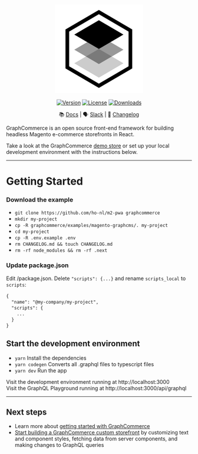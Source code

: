 <p align="center">
    <a href="https://www.graphcommerce.org/"><img src="./public/favicon.svg" alt="GraphCommerce Logo"/></a>
</p>
<p align="center">
    <a href="https://www.npmjs.com/package/@graphcommerce/graphcommerce"><img src="https://img.shields.io/npm/v/@graphcommerce/graphcommerce.svg?sanitize=true" alt="Version"></a>
    <a href="https://github.com/ho-nl/graphcommerce/blob/main/LICENSE.md"><img src="https://img.shields.io/npm/l/@graphcommerce/graphcommerce.svg?sanitize=true" alt="License"></a>
    <a href="https://npmcharts.com/compare/@graphcommerce/graphcommerce?minimal=true"><img src="https://img.shields.io/npm/dm/@graphcommerce/graphcommerce.svg?sanitize=true" alt="Downloads"></a>
 </p>

<div align="center">

📚 [Docs](https://graphcommerce.org/docs) | 🗣
[Slack](https://join.slack.com/t/graphcommerce/shared_invite/zt-11rmgq1ad-F~0daNtKcSvtcC4eQRzjeQ)
| 📝 [Changelog](./CHANGELOG.md)

</div>

GraphCommerce is an open source front-end framework for building headless
Magento e-commerce storefronts in React.

Take a look at the GraphCommerce [demo store](https://graphcommerce.vercel.app/)
or set up your local development environment with the instructions below.

---

# Getting Started

### Download the example

- `git clone https://github.com/ho-nl/m2-pwa graphcommerce`
- `mkdir my-project`
- `cp -R graphcommerce/examples/magento-graphcms/. my-project`
- `cd my-project`
- `cp -R .env.example .env`
- `rm CHANGELOG.md && touch CHANGELOG.md`
- `rm -rf node_modules && rm -rf .next`

### Update package.json

Edit /package.json. Delete `"scripts": {...}` and rename `scripts_local` to
`scripts`:

```
{
  "name": "@my-company/my-project",
  "scripts": {
    ...
  }
}
```

## Start the development environment

- `yarn` Install the dependencies
- `yarn codegen` Converts all .graphql files to typescript files
- `yarn dev` Run the app

Visit the development environment running at http://localhost:3000  
Visit the GraphQL Playground running at http://localhost:3000/api/graphql

---

## Next steps

- Learn more about
  [getting started with GraphCommerce](../../docs/content/getting-started/create.md)
- [Start building a GraphCommerce custom storefront](../../docs/content/getting-started/start-building.md)
  by customizing text and component styles, fetching data from server
  components, and making changes to GraphQL queries
